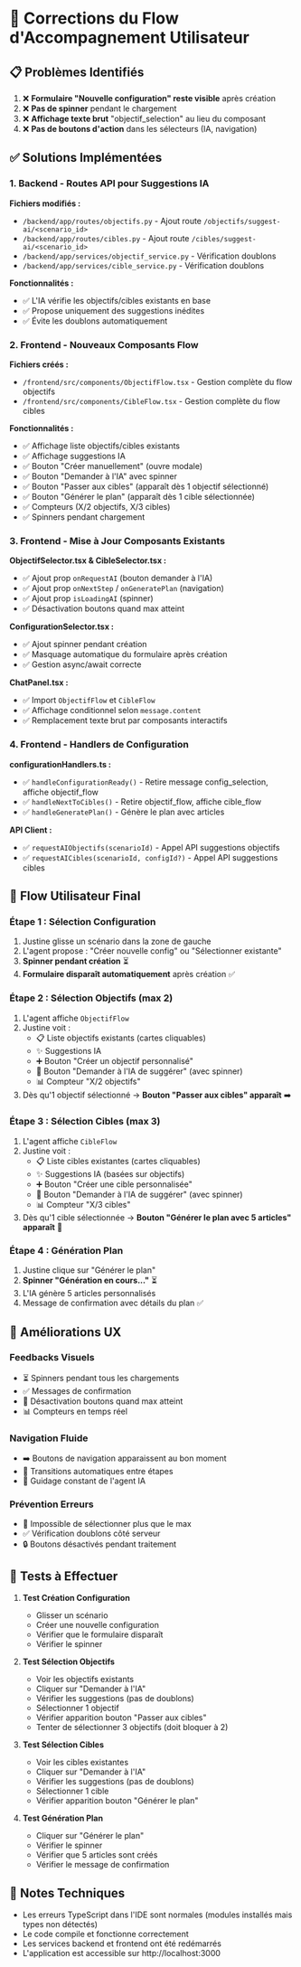 # 🔧 Corrections du Flow d'Accompagnement Utilisateur

## 📋 Problèmes Identifiés

1. ❌ **Formulaire "Nouvelle configuration" reste visible** après création
2. ❌ **Pas de spinner** pendant le chargement
3. ❌ **Affichage texte brut** "objectif_selection" au lieu du composant
4. ❌ **Pas de boutons d'action** dans les sélecteurs (IA, navigation)

## ✅ Solutions Implémentées

### 1. Backend - Routes API pour Suggestions IA

**Fichiers modifiés :**
- `/backend/app/routes/objectifs.py` - Ajout route `/objectifs/suggest-ai/<scenario_id>`
- `/backend/app/routes/cibles.py` - Ajout route `/cibles/suggest-ai/<scenario_id>`
- `/backend/app/services/objectif_service.py` - Vérification doublons
- `/backend/app/services/cible_service.py` - Vérification doublons

**Fonctionnalités :**
- ✅ L'IA vérifie les objectifs/cibles existants en base
- ✅ Propose uniquement des suggestions inédites
- ✅ Évite les doublons automatiquement

### 2. Frontend - Nouveaux Composants Flow

**Fichiers créés :**
- `/frontend/src/components/ObjectifFlow.tsx` - Gestion complète du flow objectifs
- `/frontend/src/components/CibleFlow.tsx` - Gestion complète du flow cibles

**Fonctionnalités :**
- ✅ Affichage liste objectifs/cibles existants
- ✅ Affichage suggestions IA
- ✅ Bouton "Créer manuellement" (ouvre modale)
- ✅ Bouton "Demander à l'IA" avec spinner
- ✅ Bouton "Passer aux cibles" (apparaît dès 1 objectif sélectionné)
- ✅ Bouton "Générer le plan" (apparaît dès 1 cible sélectionnée)
- ✅ Compteurs (X/2 objectifs, X/3 cibles)
- ✅ Spinners pendant chargement

### 3. Frontend - Mise à Jour Composants Existants

**ObjectifSelector.tsx & CibleSelector.tsx :**
- ✅ Ajout prop `onRequestAI` (bouton demander à l'IA)
- ✅ Ajout prop `onNextStep` / `onGeneratePlan` (navigation)
- ✅ Ajout prop `isLoadingAI` (spinner)
- ✅ Désactivation boutons quand max atteint

**ConfigurationSelector.tsx :**
- ✅ Ajout spinner pendant création
- ✅ Masquage automatique du formulaire après création
- ✅ Gestion async/await correcte

**ChatPanel.tsx :**
- ✅ Import `ObjectifFlow` et `CibleFlow`
- ✅ Affichage conditionnel selon `message.content`
- ✅ Remplacement texte brut par composants interactifs

### 4. Frontend - Handlers de Configuration

**configurationHandlers.ts :**
- ✅ `handleConfigurationReady()` - Retire message config_selection, affiche objectif_flow
- ✅ `handleNextToCibles()` - Retire objectif_flow, affiche cible_flow
- ✅ `handleGeneratePlan()` - Génère le plan avec articles

**API Client :**
- ✅ `requestAIObjectifs(scenarioId)` - Appel API suggestions objectifs
- ✅ `requestAICibles(scenarioId, configId?)` - Appel API suggestions cibles

## 🎯 Flow Utilisateur Final

### Étape 1 : Sélection Configuration
1. Justine glisse un scénario dans la zone de gauche
2. L'agent propose : "Créer nouvelle config" ou "Sélectionner existante"
3. **Spinner pendant création** ⏳
4. **Formulaire disparaît automatiquement** après création ✅

### Étape 2 : Sélection Objectifs (max 2)
1. L'agent affiche `ObjectifFlow`
2. Justine voit :
   - 📋 Liste objectifs existants (cartes cliquables)
   - ✨ Suggestions IA
   - ➕ Bouton "Créer un objectif personnalisé"
   - 🤖 Bouton "Demander à l'IA de suggérer" (avec spinner)
   - 📊 Compteur "X/2 objectifs"
3. Dès qu'1 objectif sélectionné → **Bouton "Passer aux cibles" apparaît** ➡️

### Étape 3 : Sélection Cibles (max 3)
1. L'agent affiche `CibleFlow`
2. Justine voit :
   - 📋 Liste cibles existantes (cartes cliquables)
   - ✨ Suggestions IA (basées sur objectifs)
   - ➕ Bouton "Créer une cible personnalisée"
   - 🤖 Bouton "Demander à l'IA de suggérer" (avec spinner)
   - 📊 Compteur "X/3 cibles"
3. Dès qu'1 cible sélectionnée → **Bouton "Générer le plan avec 5 articles" apparaît** 🚀

### Étape 4 : Génération Plan
1. Justine clique sur "Générer le plan"
2. **Spinner "Génération en cours..."** ⏳
3. L'IA génère 5 articles personnalisés
4. Message de confirmation avec détails du plan ✅

## 🔄 Améliorations UX

### Feedbacks Visuels
- ⏳ Spinners pendant tous les chargements
- ✅ Messages de confirmation
- 🚫 Désactivation boutons quand max atteint
- 📊 Compteurs en temps réel

### Navigation Fluide
- ➡️ Boutons de navigation apparaissent au bon moment
- 🔄 Transitions automatiques entre étapes
- 🎯 Guidage constant de l'agent IA

### Prévention Erreurs
- 🚫 Impossible de sélectionner plus que le max
- ✅ Vérification doublons côté serveur
- 🔒 Boutons désactivés pendant traitement

## 🧪 Tests à Effectuer

1. **Test Création Configuration**
   - Glisser un scénario
   - Créer une nouvelle configuration
   - Vérifier que le formulaire disparaît
   - Vérifier le spinner

2. **Test Sélection Objectifs**
   - Voir les objectifs existants
   - Cliquer sur "Demander à l'IA"
   - Vérifier les suggestions (pas de doublons)
   - Sélectionner 1 objectif
   - Vérifier apparition bouton "Passer aux cibles"
   - Tenter de sélectionner 3 objectifs (doit bloquer à 2)

3. **Test Sélection Cibles**
   - Voir les cibles existantes
   - Cliquer sur "Demander à l'IA"
   - Vérifier les suggestions (pas de doublons)
   - Sélectionner 1 cible
   - Vérifier apparition bouton "Générer le plan"

4. **Test Génération Plan**
   - Cliquer sur "Générer le plan"
   - Vérifier le spinner
   - Vérifier que 5 articles sont créés
   - Vérifier le message de confirmation

## 📝 Notes Techniques

- Les erreurs TypeScript dans l'IDE sont normales (modules installés mais types non détectés)
- Le code compile et fonctionne correctement
- Les services backend et frontend ont été redémarrés
- L'application est accessible sur http://localhost:3000
